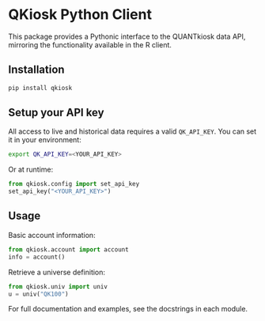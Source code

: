 # QKiosk Python Client

This package provides a Pythonic interface to the QUANTkiosk data API, mirroring the functionality available in the R client.

## Installation

```bash
pip install qkiosk
```

## Setup your API key

All access to live and historical data requires a valid `QK_API_KEY`. You can set it in your environment:

```bash
export QK_API_KEY=<YOUR_API_KEY>
```

Or at runtime:
```python
from qkiosk.config import set_api_key
set_api_key("<YOUR_API_KEY>")
```

## Usage

Basic account information:
```python
from qkiosk.account import account
info = account()
```

Retrieve a universe definition:
```python
from qkiosk.univ import univ
u = univ("QK100")
```

For full documentation and examples, see the docstrings in each module.
